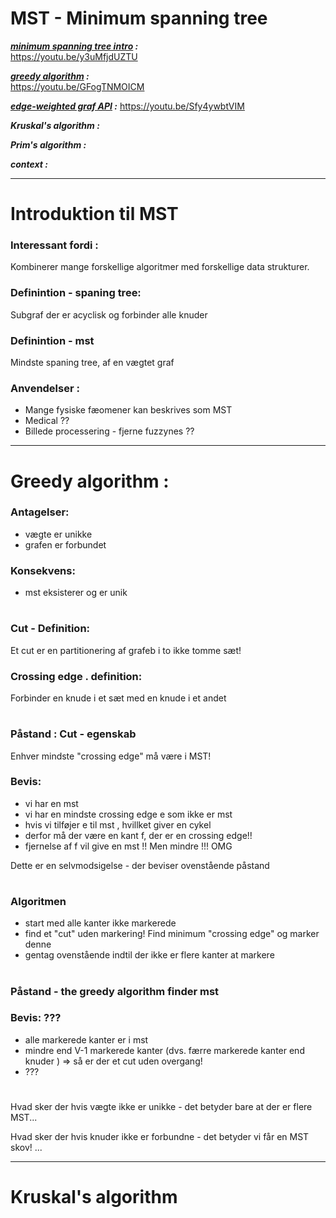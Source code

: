 # MST - Minimum spanning tree

***[minimum spanning tree intro](#greedy-algorithm-) :***  \
https://youtu.be/y3uMfjdUZTU

***[greedy algorithm](#greedy-algorithm-) :*** \
https://youtu.be/GFogTNMOICM

***[edge-weighted graf API](#kruskal's-algorithm) :***
https://youtu.be/Sfy4ywbtVIM

***Kruskal's algorithm :***

***Prim's algorithm :***

***context :***

---

# Introduktion til MST

### Interessant fordi : 
Kombinerer mange forskellige algoritmer med forskellige data strukturer.

### Definintion - spaning tree: 
Subgraf der er acyclisk og forbinder alle knuder

### Definintion - mst
Mindste spaning tree, af en vægtet graf

### Anvendelser :
- Mange fysiske fæomener kan beskrives som MST
- Medical ??
- Billede processering - fjerne fuzzynes ??

---

# Greedy algorithm :

### Antagelser:
- vægte er unikke
- grafen er forbundet

### Konsekvens:
- mst eksisterer og er unik

#

### Cut - Definition:
Et cut er en partitionering af grafeb i to ikke tomme sæt!

### Crossing edge . definition:
Forbinder en knude i et sæt med en knude i et andet

#

### Påstand : Cut - egenskab 
Enhver mindste "crossing edge" må være i MST! 

### Bevis:
- vi har en mst
- vi har en mindste crossing edge e som ikke er mst
- hvis vi tilføjer e til mst , hvillket giver en cykel
- derfor må der være en kant f, der er en crossing edge!!
- fjernelse af f vil give en mst !! Men mindre !!! OMG

Dette er en selvmodsigelse - der beviser ovenstående påstand

#

### Algoritmen

- start med alle kanter ikke markerede
- find et "cut" uden markering! Find minimum "crossing edge" og marker denne
- gentag ovenstående indtil der ikke er flere kanter at markere

#

### Påstand - the greedy algorithm finder mst

### Bevis: ???
- alle markerede kanter er i mst
- mindre end V-1 markerede kanter (dvs. færre markerede kanter end knuder ) =>  så er der et cut uden overgang!
- ???

#

Hvad sker der hvis vægte ikke er unikke - det betyder bare at der er flere MST... 

Hvad sker der hvis knuder ikke er forbundne - det betyder vi får en MST skov! ...

--- 

# Kruskal's algorithm







 
